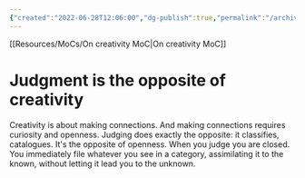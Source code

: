 ```yaml
---
{"created":"2022-06-28T12:06:00","dg-publish":true,"permalink":"/archive/judgment-is-the-opposite-of-creativity/","dgPassFrontmatter":true,"updated":"2024-12-21T22:39:21.349+01:00"}
---
```


[[Resources/MoCs/On creativity MoC\|On creativity MoC]]
# Judgment is the opposite of creativity
Creativity is about making connections. And making connections requires curiosity and openness. 
Judging does exactly the opposite: it classifies, catalogues. It's the opposite of openness. When you judge you are closed. You immediately file whatever you see in a category, assimilating it to the known, without letting it lead you to the unknown.